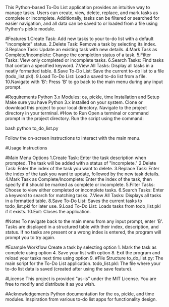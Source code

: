 This Python-based To-Do List application provides an intuitive way to manage tasks. Users can create, view, delete, replace, and mark tasks as complete or incomplete. Additionally, tasks can be filtered or searched for easier navigation, and all data can be saved to or loaded from a file using Python's pickle module.

#Features
1.Create Task: Add new tasks to your to-do list with a default "incomplete" status.
2.Delete Task: Remove a task by selecting its index.
3.Replace Task: Update an existing task with new details.
4.Mark Task as Complete/Incomplete: Change the completion status of a task.
5.Filter Tasks: View only completed or incomplete tasks.
6.Search Tasks: Find tasks that contain a specified keyword.
7.View All Tasks: Display all tasks in a neatly formatted table.
8.Save To-Do List: Save the current to-do list to a file (todo_list.pkl).
9.Load To-Do List: Load a saved to-do list from a file.
10.Navigate with 'B': Press 'B' to go back to the main menu during any input prompt.

#Requirements
Python 3.x
Modules: os, pickle, time
Installation and Setup
Make sure you have Python 3.x installed on your system.
Clone or download this project to your local directory.
Navigate to the project directory in your terminal.
#How to Run
Open a terminal or command prompt in the project directory.
Run the script using the command:

bash
python to_do_list.py

Follow the on-screen instructions to interact with the main menu.

#Usage Instructions

#Main Menu Options
1.Create Task: Enter the task description when prompted. The task will be added with a status of "Incomplete."
2.Delete Task: Enter the index of the task you want to delete.
3.Replace Task: Enter the index of the task you want to update, followed by the new task details.
4.Mark Task as Complete/Incomplete: Enter the index of the task, then specify if it should be marked as complete or incomplete.
5.Filter Tasks: Choose to view either completed or incomplete tasks.
6.Search Tasks: Enter a keyword to search for matching tasks.
7.View All Tasks: Displays all tasks in a formatted table.
8.Save To-Do List: Saves the current tasks to todo_list.pkl for later use.
9.Load To-Do List: Loads tasks from todo_list.pkl if it exists.
10.Exit: Closes the application.

#Notes
To navigate back to the main menu from any input prompt, enter 'B'.
Tasks are displayed in a structured table with their index, description, and status.
If no tasks are present or a wrong index is entered, the program will prompt you to try again.

#Example Workflow
Create a task by selecting option 1.
Mark the task as complete using option 4.
Save your list with option 8.
Exit the program and reload your tasks next time using option 9.
#File Structure
to_do_list.py: The main script for the To-Do List application.
todo_list.pkl: The file where your to-do list data is saved (created after using the save feature).

#License
This project is provided "as-is" under the MIT License. You are free to modify and distribute it as you wish.

#Acknowledgements
Python documentation for the os, pickle, and time modules.
Inspiration from various to-do list apps for functionality design.
